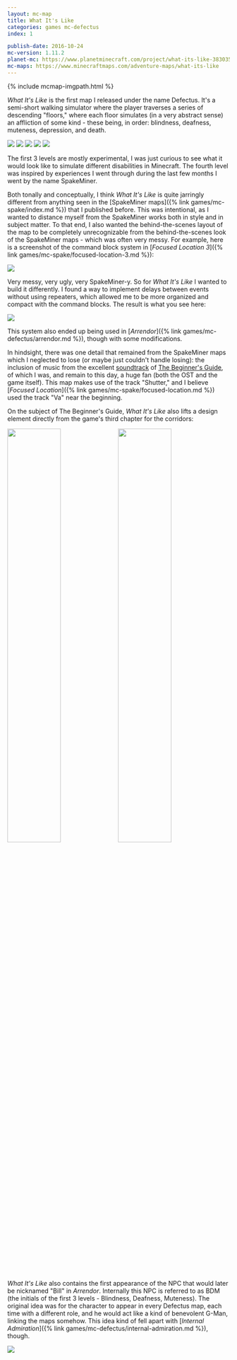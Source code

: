 ```yaml
---
layout: mc-map
title: What It's Like
categories: games mc-defectus
index: 1

publish-date: 2016-10-24
mc-version: 1.11.2
planet-mc: https://www.planetminecraft.com/project/what-its-like-3830359/
mc-maps: https://www.minecraftmaps.com/adventure-maps/what-its-like
---
```


{% include mcmap-imgpath.html %}

*What It's Like* is the first map I released under the name Defectus. It's a semi-short walking simulator where the player traverses a series of descending "floors," where each floor simulates (in a very abstract sense) an affliction of some kind - these being, in order: blindness, deafness, muteness, depression, and death.

<img src="{{ image_dir }}/blindness.png">
<img src="{{ image_dir }}/deafness.png">
<img src="{{ image_dir }}/muteness.png">
<img src="{{ image_dir }}/depression.png">
<img src="{{ image_dir }}/death.png">

The first 3 levels are mostly experimental, I was just curious to see what it would look like to simulate different disabilities in Minecraft. The fourth level was inspired by experiences I went through during the last few months I went by the name SpakeMiner.

Both tonally and conceptually, I think *What It's Like* is quite jarringly different from anything seen in the [SpakeMiner maps]({% link games/mc-spake/index.md %}) that I published before. This was intentional, as I wanted to distance myself from the SpakeMiner works both in style and in subject matter. To that end, I also wanted the behind-the-scenes layout of the map to be completely unrecognizable from the behind-the-scenes look of the SpakeMiner maps - which was often very messy. For example, here is a screenshot of the command block system in [*Focused Location 3*]({% link games/mc-spake/focused-location-3.md %}):

<img src="{{ image_dir }}/cmd-blocks-fl3.png">

Very messy, very ugly, very SpakeMiner-y. So for *What It's Like* I wanted to build it differently. I found a way to implement delays between events without using repeaters, which allowed me to be more organized and compact with the command blocks. The result is what you see here:

<img src="{{ image_dir }}/cmd-blocks-wil.png">

This system also ended up being used in [*Arrendor*]({% link games/mc-defectus/arrendor.md %}), though with some modifications.

In hindsight, there was one detail that remained from the SpakeMiner maps which I neglected to lose (or maybe just couldn't handle losing): the inclusion of music from the excellent [soundtrack](https://dualryan.bandcamp.com/album/the-beginners-guide-soundtrack) of [The Beginner's Guide](https://thebeginnersgui.de/), of which I was, and remain to this day, a huge fan (both the OST and the game itself). This map makes use of the track "Shutter," and I believe [*Focused Location*]({% link games/mc-spake/focused-location.md %}) used the track "Va" near the beginning.

On the subject of The Beginner's Guide, *What It's Like* also lifts a design element directly from the game's third chapter for the corridors:

<img src="{{ image_dir }}/corridor-example.png" style="width: 49%">
<img src="{{ image_dir }}/corridor-example-tbg.png" style="width: 49%">

*What It's Like* also contains the first appearance of the NPC that would later be nicknamed "Bill" in *Arrendor*. Internally this NPC is referred to as BDM (the initials of the first 3 levels - Blindness, Deafness, Muteness). The original idea was for the character to appear in every Defectus map, each time with a different role, and he would act like a kind of benevolent G-Man, linking the maps somehow. This idea kind of fell apart with [*Internal Admiration*]({% link games/mc-defectus/internal-admiration.md %}), though.

<img src="{{ image_dir }}/bdm.png">